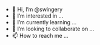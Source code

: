 - 👋 Hi, I’m @swingery
- 👀 I’m interested in ...
- 🌱 I’m currently learning ...
- 💞️ I’m looking to collaborate on ...
- 📫 How to reach me ...

<!---
swingery/swingery is a ✨ special ✨ repository because its `README.md` (this file) appears on your GitHub profile.
You can click the Preview link to take a look at your changes.
--->
